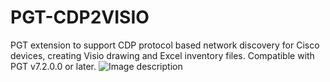 # PGT-CDP2VISIO
PGT extension to support CDP protocol based network discovery for Cisco devices, creating Visio drawing and Excel inventory files. Compatible with PGT v7.2.0.0 or later.
![Image description](https://camo.githubusercontent.com/554d93e1d1430d762b3a086b2d2d0bd11b5900bb/687474703a2f2f7777772e707265747479676f6f647465726d696e616c2e636f6d2f696d616765732f434450746f566973696f2e4a5047)
